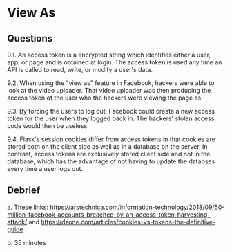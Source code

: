 # View As

## Questions

9.1. An access token is a encrypted string which identifies either a user, app, or page and is obtained at login.  The access token is used any time an API is called to read, write, or modify a user's data.

9.2. When using the "view as" feature in Facebook, hackers were able to look at the video uploader.  That video uploader was then producing the access token of the user who the hackers were viewing the page as.

9.3. By forcing the users to log out, Facebook could create a new access token for the user when they logged back in.  The hackers' stolen access code would then be useless.

9.4. Flask's session cookies differ from access tokens in that cookies are stored both on the client side as well as in a database on the server.  In contrast, access tokens are exclusively stored client side and not in the database, which has the advantage of not having to update the databses every time a user logs out.

## Debrief

a. These links: https://arstechnica.com/information-technology/2018/09/50-million-facebook-accounts-breached-by-an-access-token-harvesting-attack/ and https://dzone.com/articles/cookies-vs-tokens-the-definitive-guide

b. 35 minutes
